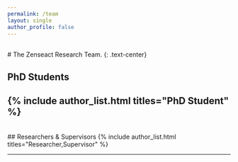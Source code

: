 ```yaml
---
permalink: /team
layout: single
author_profile: false
---
```

<br>
# The Zenseact Research Team.
{: .text-center}

<br>

## PhD Students
{% include author_list.html titles="PhD Student" %}
---
<br>
## Researchers & Supervisors
{% include author_list.html titles="Researcher,Supervisor" %}

---